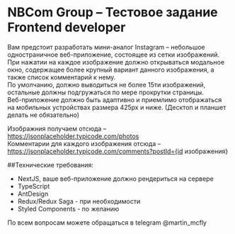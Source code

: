 # NBCom Group – Тестовое задание Frontend developer

Вам предстоит разработать мини-аналог Instagram – небольшое одностраничное веб-приложение, состоящее из сетки изображений.<br>
При нажатии на каждое изображение должно открываться модальное окно, содержащее более крупный вариант данного изображения, а также список комментарий к нему.<br>
По умолчанию, должно выводиться не более 15ти изображений, остальные должны подгружаться по мере прокрутки страницы.<br>
Веб-приложение должно быть адаптивно и приемлимо отображаться на мобильных устройствах размера 425px и ниже. (Десктоп и планшет делать не обязательно)<br>

Изображния получаем отсюда – https://jsonplaceholder.typicode.com/photos <br>
Комментарии для каждого изображения отсюда – https://jsonplaceholder.typicode.com/comments?postId={id изображения} <br>
 
##Технические требования:
- NextJS, ваше веб-приложение должно рендериться на сервере
- TypeScript
- AntDesign
- Redux/Redux Saga - при необходимости
- Styled Components - по желанию



По всем вопросам можете обращаться в telegram @martin_mcfly
